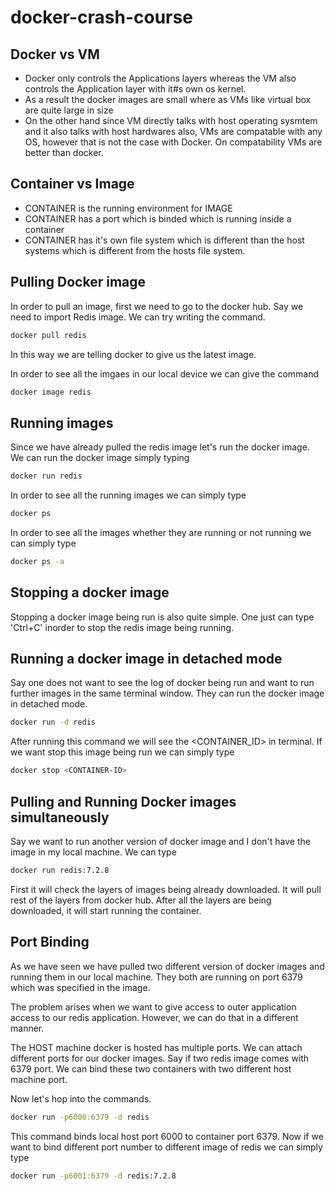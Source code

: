 # docker-crash-course

## Docker vs VM
- Docker only controls the Applications layers whereas the VM also controls the Application layer with it#s own os
kernel.
- As a result the docker images are small where as VMs like virtual box are quite large in size
- On the other hand since VM directly talks with host operating sysmtem and it also talks with host hardwares also,
VMs are compatable with any OS, however that is not the case with Docker. On compatability VMs are better than docker.

## Container vs Image
- CONTAINER is the running environment for IMAGE
- CONTAINER has a port which is binded which is running inside a container
- CONTAINER has it's own file system which is different than the host systems which is different from the hosts
file system.

## Pulling Docker image
In order to pull an image, first we need to go to the docker hub. Say we need to import Redis image. We can try
writing the command.

``` bash
docker pull redis
```
In this way we are telling docker to give us the latest image.

In order to see all the imgaes in our local device we can give the command
``` bash
docker image redis
```

## Running images
Since we have already pulled the redis image let's run the docker image. We can run the docker image simply typing
``` bash
docker run redis
```

In order to see all the running images we can simply type
``` bash
docker ps
```

In order to see all the images whether they are running or not running we can simply type
``` bash
docker ps -a
```

## Stopping a docker image
Stopping a docker image being run is also quite simple. One just can type 'Ctrl+C' inorder to stop the redis image
being running.

## Running a docker image in detached mode
Say one does not want to see the log of docker being run and want to run further images in the same terminal window.
They can run the docker image in detached mode.

``` bash
docker run -d redis
```
After running this command we will see the <CONTAINER_ID> in terminal. If we want stop this image being run we can 
simply type

``` bash
docker stop <CONTAINER-ID> 
```

## Pulling and Running Docker images simultaneously
Say we want to run another version of docker image and I don't have the image in my local machine. We can type
``` bash
docker run redis:7.2.8
```
First it will check the layers of images being already downloaded. It will pull rest of the layers from docker hub.
After all the layers are being downloaded, it will start running the container.

## Port Binding
As we have seen we have pulled two different version of docker images and running them in our local machine. They
both are running on port 6379 which was specified in the image.

The problem arises when we want to give access to outer application access to our redis application. However, we can
do that in a different manner.

The HOST machine docker is hosted has multiple ports. We can attach different ports for our docker images. Say if two
redis image comes with 6379 port. We can bind these two containers with two different host machine port.

Now let's hop into the commands.

``` bash
docker run -p6000:6379 -d redis
```

This command binds local host port 6000 to container port 6379. Now if we want to bind different port number to
different image of redis we can simply type

``` bash
docker run -p6001:6379 -d redis:7.2.8
```






